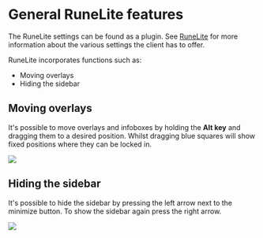 # General RuneLite features
The RuneLite settings can be found as a plugin. See [RuneLite](https://github.com/runelite/runelite/wiki/RuneLite) for more information about the various settings the client has to offer.

RuneLite incorporates functions such as:
* Moving overlays
* Hiding the sidebar

## Moving overlays
It's possible to move overlays and infoboxes by holding the **Alt key** and dragging them to a desired position. Whilst dragging blue squares will show fixed positions where they can be locked in.

![](https://thumbs.gfycat.com/AgedTimelyChafer-max-1mb.gif)

## Hiding the sidebar
It's possible to hide the sidebar by pressing the left arrow next to the minimize button. To show the sidebar again press the right arrow.

![](https://thumbs.gfycat.com/BraveWideeyedAiredaleterrier-max-1mb.gif)